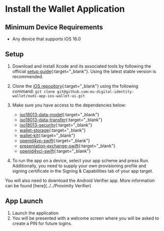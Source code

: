 # Install the Wallet Application

## Minimum Device Requirements

- Any device that supports iOS 16.0

## Setup

1. Download and install Xcode and its associated tools by following the official [setup guide](https://xcodereleases.com){:target="_blank"}. Using the latest stable version is recommended.
2. Clone the [iOS repository](https://github.com/eu-digital-identity-wallet/eudi-app-ios-wallet-ui){:target="_blank"} using the following command:
	```git clone git@github.com:eu-digital-identity-wallet/eudi-app-ios-wallet-ui.git ```
3. Make sure you have access to the dependencies below:

	- [iso18013-data-model](https://github.com/eu-digital-identity-wallet/eudi-lib-ios-iso18013-data-model.git){:target="_blank"}
	- [iso18013-data-transfer](https://github.com/eu-digital-identity-wallet/eudi-lib-ios-iso18013-data-transfer.git){:target="_blank"}
	- [iso18013-security](https://github.com/eu-digital-identity-wallet/eudi-lib-ios-iso18013-security.git){:target="_blank"}
	- [wallet-storage](https://github.com/eu-digital-identity-wallet/eudi-lib-ios-wallet-storage.git){:target="_blank"}
	- [wallet-kit](https://github.com/eu-digital-identity-wallet/eudi-lib-ios-wallet-kit){:target="_blank"}
	- [openid4vp-swift](https://github.com/eu-digital-identity-wallet/eudi-lib-ios-siop-openid4vp-swift.git){:target="_blank"}
	- [presentation-exchange-swift](https://github.com/eu-digital-identity-wallet/eudi-lib-ios-presentation-exchange-swift.git){:target="_blank"}
	- [openid4vci-swift](https://github.com/eu-digital-identity-wallet/eudi-lib-ios-openid4vci-swift){:target="_blank"}

4. To run the app on a device, select your app scheme and press Run. Additionally, you need to supply your own provisioning profile and signing certificate in the Signing & Capabilities tab of your app target.

You will also need to download the Android Verifier app. More information can be found [here](../../Proximity Verifier)

## App Launch

1. Launch the application
2. You will be presented with a welcome screen where you will be asked to create a PIN for future logins.

